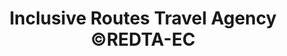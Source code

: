 ---
title: "Inclusive Routes Travel Agency ©REDTA-EC"
url: /quito/inclusive-routes-travel-agency-c-redta-ec/
shop: agencia de viajes
---